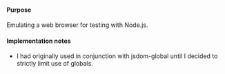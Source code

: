 #### Purpose

Emulating a web browser for testing with Node.js.

#### Implementation notes

- I had originally used in conjunction with jsdom-global until I decided to strictly limit use of globals.
